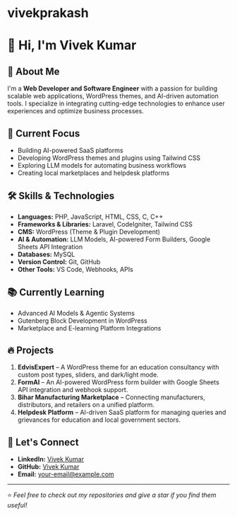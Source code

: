 # vivekprakash
# 👋 Hi, I'm Vivek Kumar  

## 🚀 About Me  
I'm a **Web Developer and Software Engineer** with a passion for building scalable web applications, WordPress themes, and AI-driven automation tools. I specialize in integrating cutting-edge technologies to enhance user experiences and optimize business processes.  

## 🎯 Current Focus  
- Building AI-powered SaaS platforms  
- Developing WordPress themes and plugins using Tailwind CSS  
- Exploring LLM models for automating business workflows  
- Creating local marketplaces and helpdesk platforms  

## 🛠️ Skills & Technologies  
- **Languages:** PHP, JavaScript, HTML, CSS, C, C++  
- **Frameworks & Libraries:** Laravel, CodeIgniter, Tailwind CSS  
- **CMS:** WordPress (Theme & Plugin Development)  
- **AI & Automation:** LLM Models, AI-powered Form Builders, Google Sheets API Integration  
- **Databases:** MySQL  
- **Version Control:** Git, GitHub  
- **Other Tools:** VS Code, Webhooks, APIs  

## 📚 Currently Learning  
- Advanced AI Models & Agentic Systems  
- Gutenberg Block Development in WordPress  
- Marketplace and E-learning Platform Integrations  

## 🔥 Projects  
1. **EdvisExpert** – A WordPress theme for an education consultancy with custom post types, sliders, and dark/light mode.  
2. **FormAI** – An AI-powered WordPress form builder with Google Sheets API integration and webhook support.  
3. **Bihar Manufacturing Marketplace** – Connecting manufacturers, distributors, and retailers on a unified platform.  
4. **Helpdesk Platform** – AI-driven SaaS platform for managing queries and grievances for education and local government sectors.  

## 🤝 Let's Connect  
- **LinkedIn:** [Vivek Kumar](https://www.linkedin.com/in/circuitaurcode/)  
- **GitHub:** [Vivek Kumar](https://github.com/circuitaurcode)  
- **Email:** your-email@example.com  

---

⭐️ *Feel free to check out my repositories and give a star if you find them useful!*
